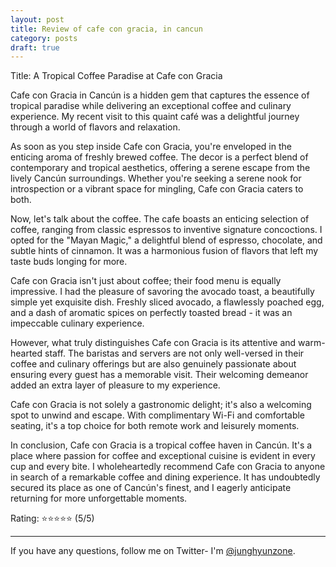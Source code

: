 ```yaml
---
layout: post
title: Review of cafe con gracia, in cancun
category: posts
draft: true
---
```

Title: A Tropical Coffee Paradise at Cafe con Gracia

Cafe con Gracia in Cancún is a hidden gem that captures the essence of tropical paradise while delivering an exceptional coffee and culinary experience. My recent visit to this quaint café was a delightful journey through a world of flavors and relaxation.

As soon as you step inside Cafe con Gracia, you're enveloped in the enticing aroma of freshly brewed coffee. The decor is a perfect blend of contemporary and tropical aesthetics, offering a serene escape from the lively Cancún surroundings. Whether you're seeking a serene nook for introspection or a vibrant space for mingling, Cafe con Gracia caters to both.

Now, let's talk about the coffee. The cafe boasts an enticing selection of coffee, ranging from classic espressos to inventive signature concoctions. I opted for the "Mayan Magic," a delightful blend of espresso, chocolate, and subtle hints of cinnamon. It was a harmonious fusion of flavors that left my taste buds longing for more.

Cafe con Gracia isn't just about coffee; their food menu is equally impressive. I had the pleasure of savoring the avocado toast, a beautifully simple yet exquisite dish. Freshly sliced avocado, a flawlessly poached egg, and a dash of aromatic spices on perfectly toasted bread - it was an impeccable culinary experience.

However, what truly distinguishes Cafe con Gracia is its attentive and warm-hearted staff. The baristas and servers are not only well-versed in their coffee and culinary offerings but are also genuinely passionate about ensuring every guest has a memorable visit. Their welcoming demeanor added an extra layer of pleasure to my experience.

Cafe con Gracia is not solely a gastronomic delight; it's also a welcoming spot to unwind and escape. With complimentary Wi-Fi and comfortable seating, it's a top choice for both remote work and leisurely moments.

In conclusion, Cafe con Gracia is a tropical coffee haven in Cancún. It's a place where passion for coffee and exceptional cuisine is evident in every cup and every bite. I wholeheartedly recommend Cafe con Gracia to anyone in search of a remarkable coffee and dining experience. It has undoubtedly secured its place as one of Cancún's finest, and I eagerly anticipate returning for more unforgettable moments.

Rating: ⭐⭐⭐⭐⭐ (5/5)







---

If you have any questions, follow me on Twitter- I'm
[@junghyunzone][twitter].

[jekyll]: https://github.com/mojombo/jekyll
[zh]: http://zachholman.com
[left]: https://github.com/holman/left#readme
[twitter]: https://twitter.com/junghyunzone
